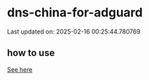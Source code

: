 # dns-china-for-adguard

Last updated on: 2025-02-16 00:25:44.780769

## how to use

[See here](https://github.com/AdguardTeam/AdGuardHome/wiki/Configuration#upstreams-from-file)